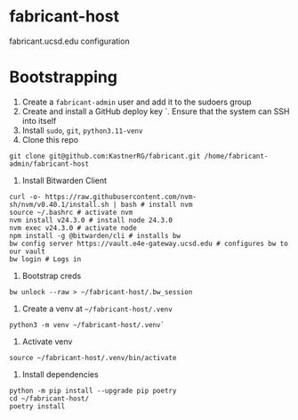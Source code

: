 # fabricant-host
fabricant.ucsd.edu configuration

# Bootstrapping
1. Create a `fabricant-admin` user and add it to the sudoers group
1. Create and install a GitHub deploy key
`. Ensure that the system can SSH into itself
1. Install `sudo`, `git`, `python3.11-venv`
1. Clone this repo
```
git clone git@github.com:KastnerRG/fabricant.git /home/fabricant-admin/fabricant-host
```
1. Install Bitwarden Client
```
curl -o- https://raw.githubusercontent.com/nvm-sh/nvm/v0.40.1/install.sh | bash # install nvm
source ~/.bashrc # activate nvm
nvm install v24.3.0 # install node 24.3.0
nvm exec v24.3.0 # activate node
npm install -g @bitwarden/cli # installs bw
bw config server https://vault.e4e-gateway.ucsd.edu # configures bw to our vault
bw login # Logs in
```
1. Bootstrap creds
```
bw unlock --raw > ~/fabricant-host/.bw_session
```
1. Create a venv at `~/fabricant-host/.venv`
```
python3 -m venv ~/fabricant-host/.venv`
```
1. Activate venv
```
source ~/fabricant-host/.venv/bin/activate
```
1. Install dependencies
```
python -m pip install --upgrade pip poetry
cd ~/fabricant-host/
poetry install
```